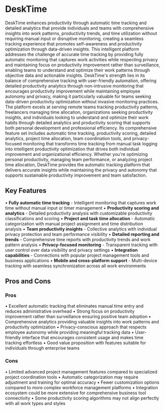 # DeskTime

DeskTime enhances productivity through automatic time tracking and detailed analytics that provide individuals and teams with comprehensive insights into work patterns, productivity trends, and time utilization without requiring manual input or disruptive monitoring, creating a seamless tracking experience that promotes self-awareness and productivity optimization through data-driven insights. This intelligent platform addresses the challenge of accurate time tracking by providing fully automatic monitoring that captures work activities while respecting privacy and maintaining focus on productivity improvement rather than surveillance, enabling teams to understand and optimize their work patterns through objective data and actionable insights. DeskTime's strength lies in its balance of comprehensive tracking with user-friendly automation, offering detailed productivity analytics through non-intrusive monitoring that encourages productivity improvement while maintaining employee autonomy and privacy, making it particularly valuable for teams seeking data-driven productivity optimization without invasive monitoring practices. The platform excels at serving remote teams tracking productivity patterns, freelancers managing time allocation, organizations seeking productivity insights, and individuals looking to understand and optimize their work habits through detailed analytics and productivity scoring that supports both personal development and professional efficiency. Its comprehensive feature set includes automatic time tracking, productivity scoring, detailed analytics, project time allocation, team coordination tools, and privacy-focused monitoring that transforms time tracking from manual task logging into intelligent productivity optimization that drives both individual improvement and organizational efficiency. Whether you're optimizing personal productivity, managing team performance, or analyzing project time allocation, DeskTime provides the automatic tracking platform that delivers accurate insights while maintaining the privacy and autonomy that supports sustainable productivity improvement and team satisfaction.

## Key Features

• **Fully automatic time tracking** - Intelligent monitoring that captures work time without manual input or timer management
• **Productivity scoring and analytics** - Detailed productivity analysis with customizable productivity classifications and scoring
• **Project and task time allocation** - Automatic categorization with manual project assignment and time distribution analysis
• **Team productivity insights** - Collective analytics with individual privacy protection and team performance visibility
• **Detailed reporting and trends** - Comprehensive time reports with productivity trends and work pattern analysis
• **Privacy-focused monitoring** - Transparent tracking with user control over data visibility and privacy settings
• **Integration capabilities** - Connections with popular project management tools and business applications
• **Mobile and cross-platform support** - Multi-device tracking with seamless synchronization across all work environments

## Pros and Cons

### Pros
• Excellent automatic tracking that eliminates manual time entry and reduces administrative overhead
• Strong focus on productivity improvement rather than surveillance ensuring positive team adoption
• Comprehensive analytics providing valuable insights into work patterns and productivity optimization
• Privacy-conscious approach that respects employee autonomy while providing meaningful tracking data
• User-friendly interface that encourages consistent usage and makes time tracking effortless
• Good value proposition with features suitable for individuals through enterprise teams

### Cons
• Limited advanced project management features compared to specialized project coordination tools
• Automatic categorization may require adjustment and training for optimal accuracy
• Fewer customization options compared to more complex workforce management platforms
• Integration ecosystem could be more extensive for comprehensive business tool connectivity
• Some productivity scoring algorithms may not align perfectly with all work types and styles